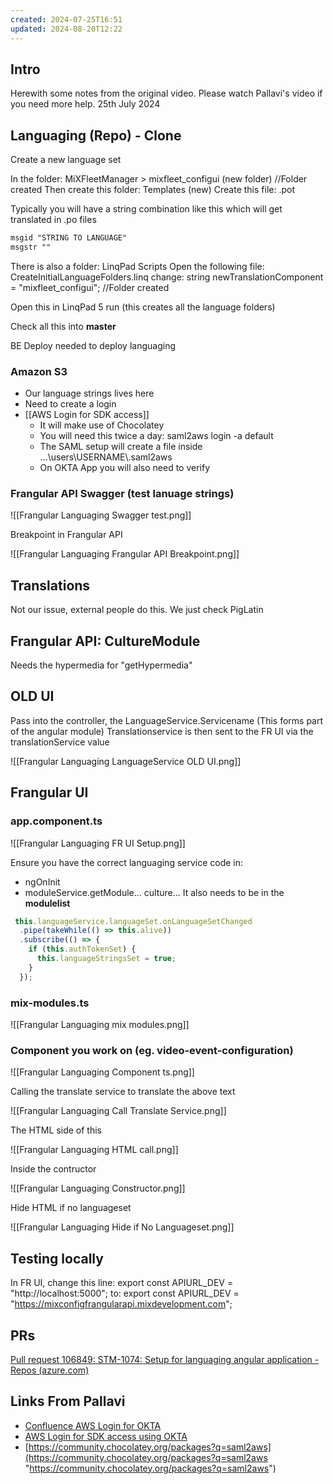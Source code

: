 ```yaml
---
created: 2024-07-25T16:51
updated: 2024-08-20T12:22
---
```

## Intro

Herewith some notes from the original video.
Please watch Pallavi's video if you need more help.
25th July 2024
## Languaging (Repo) - Clone

Create a new language set

In the folder:
MiXFleetManager > mixfleet_configui (new folder) //Folder created
Then create this folder:
Templates (new)
Create this file:
.pot

Typically you will have a string combination like this which will get translated in .po files
```txt
msgid "STRING TO LANGUAGE"
msgstr ""
```

There is also a folder:
LinqPad Scripts
Open the following file:
CreateInitialLanguageFolders.linq
change: 
string newTranslationComponent = "mixfleet_configui"; //Folder created

Open this in LinqPad 5
run
(this creates all the language folders)

Check all this into **master**

BE Deploy needed to deploy languaging

### Amazon S3

- Our language strings lives here
- Need to create a login
- [[AWS Login for SDK access]]
	- It will make use of Chocolatey
	- You will need this twice a day: saml2aws login -a default
	- The SAML setup will create a file inside ...\\users\\USERNAME\\.saml2aws
	- On OKTA App you will also need to verify

### Frangular API Swagger (test lanuage strings)

![[Frangular Languaging Swagger test.png]]

Breakpoint in Frangular API

![[Frangular Languaging Frangular API Breakpoint.png]]

## Translations

Not our issue, external people do this.
We just check PigLatin

## Frangular API: CultureModule

Needs the hypermedia for "getHypermedia"

## OLD UI

Pass into the controller, the LanguageService.Servicename
(This forms part of the angular module)
Translationservice is then sent to the FR UI via the translationService value

![[Frangular Languaging LanguageService OLD UI.png]]

## Frangular UI

### app.component.ts

![[Frangular Languaging FR UI Setup.png]]

Ensure you have the correct languaging service code in:
- ngOnInit
- moduleService.getModule... culture...
It also needs to be in the **modulelist**

```ts
 this.languageService.languageSet.onLanguageSetChanged
  .pipe(takeWhile(() => this.alive))
  .subscribe(() => {
	if (this.authTokenSet) {
	  this.languageStringsSet = true;
	}
  });
```

### mix-modules.ts

![[Frangular Languaging mix modules.png]]

### Component you work on (eg. video-event-configuration)

![[Frangular Languaging Component ts.png]]

Calling the translate service to translate the above text

![[Frangular Languaging Call Translate Service.png]]

The HTML side of this

![[Frangular Languaging HTML call.png]]

Inside the contructor

![[Frangular Languaging Constructor.png]]

Hide HTML if no languageset

![[Frangular Languaging Hide if No Languageset.png]]

## Testing locally

In FR UI, change this line: 
export const APIURL_DEV = "http://localhost:5000";
 to:
 export const APIURL_DEV = "https://mixconfigfrangularapi.mixdevelopment.com";

## PRs

[Pull request 106849: STM-1074: Setup for languaging angular application - Repos (azure.com)](https://dev.azure.com/MiXTelematics/DeviceIntegration/_git/MiX.Config.Frangular.UI/pullrequest/106849?_a=files)

## Links From Pallavi


- [Confluence AWS Login for OKTA](https://confluence.mixtelematics.com/pages/viewpage.action?spaceKey=softwaredevelopment&title=AWS%20Login%20for%20SDK%20access%20using%20OKTA "https://confluence.mixtelematics.com/pages/viewpage.action?spacekey=softwaredevelopment&title=aws%20login%20for%20sdk%20access%20using%20okta") 
- [AWS Login for SDK access using OKTA](https://confluence.mixtelematics.com/display/softwaredevelopment/AWS+Login+for+SDK+access+using+OKTA "https://confluence.mixtelematics.com/display/softwaredevelopment/aws+login+for+sdk+access+using+okta")
- [https://community.chocolatey.org/packages?q=saml2aws](https://community.chocolatey.org/packages?q=saml2aws "https://community.chocolatey.org/packages?q=saml2aws")

